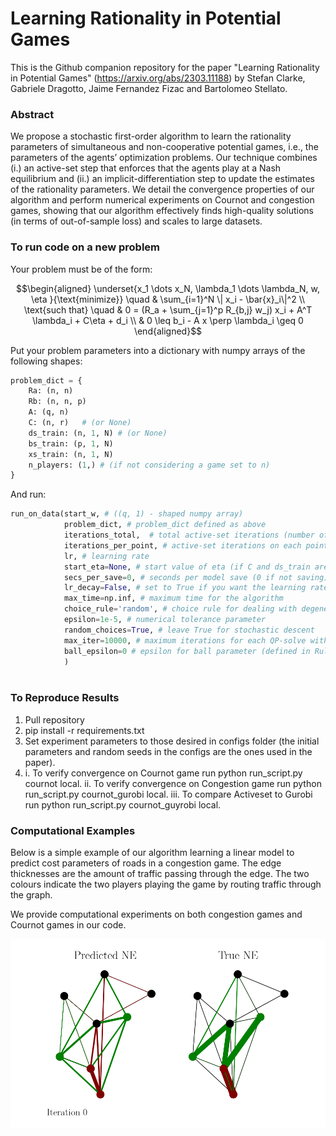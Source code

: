 # Learning Rationality in Potential Games

This is the Github companion repository for the paper "Learning Rationality in Potential Games" (https://arxiv.org/abs/2303.11188) by Stefan Clarke, Gabriele Dragotto, Jaime Fernandez Fizac and Bartolomeo Stellato.

### Abstract
We propose a stochastic first-order algorithm to learn the rationality parameters of
simultaneous and non-cooperative potential games, i.e., the parameters of the agents’
optimization problems. Our technique combines (i.) an active-set step that enforces
that the agents play at a Nash equilibrium and (ii.) an implicit-differentiation step to
update the estimates of the rationality parameters. We detail the convergence properties of our algorithm and perform numerical experiments on Cournot and congestion
games, showing that our algorithm effectively finds high-quality solutions (in terms of
out-of-sample loss) and scales to large datasets.

### To run code on a new problem
Your problem must be of the form:

```math
\begin{aligned}
\underset{x_1 \dots x_N, \lambda_1 
\dots \lambda_N, w, \eta }{\text{minimize}}  \quad & \sum_{i=1}^N \| x_i - \bar{x}_i\|^2 \\
\text{such that} \quad & 0 = (R_a + \sum_{j=1}^p R_{b,j} w_j) x_i + A^T \lambda_i + C\eta + d_i \\
& 0 \leq b_i - A x \perp \lambda_i \geq 0
\end{aligned}
```

Put your problem parameters into a dictionary with numpy arrays of the following shapes:

```python
problem_dict = {
	Ra: (n, n)
	Rb: (n, n, p)
	A: (q, n)
	C: (n, r)	# (or None)
	ds_train: (n, 1, N) # (or None)
	bs_train: (p, 1, N)
	xs_train: (n, 1, N)
	n_players: (1,)	# (if not considering a game set to n)
}
```

And run:

```python
run_on_data(start_w, # ((q, 1) - shaped numpy array)
            problem_dict, # problem_dict defined as above
            iterations_total,  # total active-set iterations (number of points to consider)
            iterations_per_point, # active-set iterations on each point
            lr, # learning rate
            start_eta=None, # start value of eta (if C and ds_train are not None)
            secs_per_save=0, # seconds per model save (0 if not saving)
            lr_decay=False, # set to True if you want the learning rate to decay over time
            max_time=np.inf, # maximum time for the algorithm
            choice_rule='random', # choice rule for dealing with degeneracy (set to random to be like paper)
            epsilon=1e-5, # numerical tolerance parameter
            random_choices=True, # leave True for stochastic descent
            max_iter=10000, # maximum iterations for each QP-solve with OSQP
            ball_epsilon=0 # epsilon for ball parameter (defined in Rule 1 of paper)
            )
            
```

### To Reproduce Results
1. Pull repository
2. pip install -r requirements.txt
3. Set experiment parameters to those desired in configs folder (the initial parameters and random seeds in the configs are the ones used in the paper).
4. i. To verify convergence on Cournot game run python run_script.py cournot local.
   ii. To verify convergence on Congestion game run python run_script.py cournot_gurobi local.
   iii. To compare Activeset to Gurobi run python run_script.py cournot_guyrobi local.

### Computational Examples
Below is a simple example of our algorithm learning a linear model to predict cost parameters of roads in a congestion game. The edge thicknesses are the 
amount of traffic passing through the edge. The two colours indicate the two players playing the game by routing traffic through the graph.

We provide computational experiments on both congestion games and Cournot games in our code.

![size=0.5](https://github.com/stellatogrp/learning_rationality_in_potential_games/blob/master/animations/anmimation.gif)
